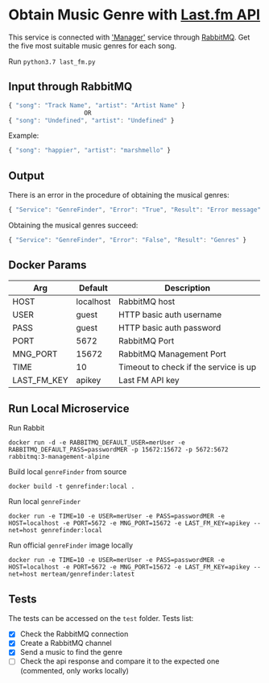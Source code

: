 # Obtain Music Genre with [Last.fm API](https://www.last.fm/api)

This service is connected with ['Manager'](https://github.com/mer-team/Tests/blob/rabbit-manager/Manager/manager.js) service through [RabbitMQ](https://www.rabbitmq.com/). Get the five most suitable music genres for each song.

Run `python3.7 last_fm.py`

## Input through RabbitMQ
```javascript
{ "song": "Track Name", "artist": "Artist Name" }
                     OR                      
{ "song": "Undefined", "artist": "Undefined" }
```
Example:
```javascript
{ "song": "happier", "artist": "marshmello" }
```

## Output
There is an error in the procedure of obtaining the musical genres:
```javascript
{ "Service": "GenreFinder", "Error": "True", "Result": "Error message" }
```

Obtaining the musical genres succeed:
```javascript
{ "Service": "GenreFinder", "Error": "False", "Result": "Genres" }
```

## Docker Params
| Arg | Default | Description |
| --- | --- | --- |
| HOST | localhost | RabbitMQ host |
| USER | guest | HTTP basic auth username  |
| PASS | guest | HTTP basic auth password |
| PORT | 5672 | RabbitMQ Port |
| MNG_PORT | 15672 | RabbitMQ Management Port |
| TIME | 10 | Timeout to check if the service is up |
| LAST_FM_KEY | apikey | Last FM API key |

## Run Local Microservice
Run Rabbit
```
docker run -d -e RABBITMQ_DEFAULT_USER=merUser -e RABBITMQ_DEFAULT_PASS=passwordMER -p 15672:15672 -p 5672:5672 rabbitmq:3-management-alpine
```

Build local `genreFinder` from source
```
docker build -t genrefinder:local .
```

Run local `genreFinder`
```
docker run -e TIME=10 -e USER=merUser -e PASS=passwordMER -e HOST=localhost -e PORT=5672 -e MNG_PORT=15672 -e LAST_FM_KEY=apikey --net=host genrefinder:local
```

Run official `genreFinder` image locally
```
docker run -e TIME=10 -e USER=merUser -e PASS=passwordMER -e HOST=localhost -e PORT=5672 -e MNG_PORT=15672 -e LAST_FM_KEY=apikey --net=host merteam/genrefinder:latest
```

## Tests
The tests can be accessed on the `test` folder. Tests list:
- [x] Check the RabbitMQ connection
- [x] Create a RabbitMQ channel
- [x] Send a music to find the genre
- [ ] Check the api response and compare it to the expected one (commented, only works locally)